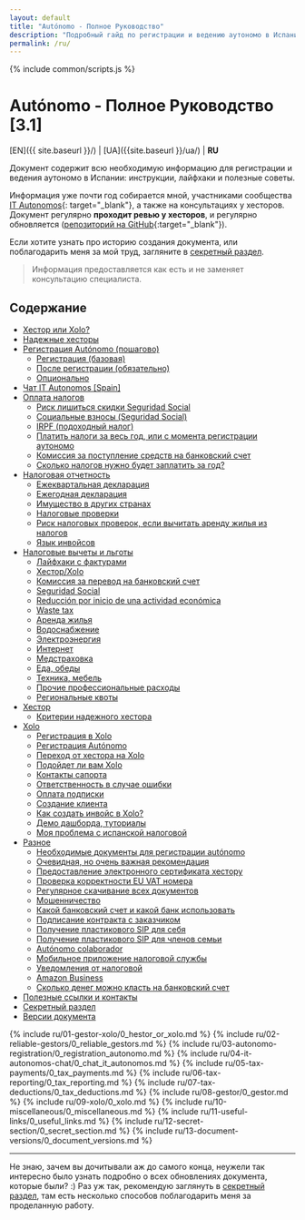 ```yaml
---
layout: default
title: "Autónomo - Полное Руководство"
description: "Подробный гайд по регистрации и ведению аутономо в Испании"
permalink: /ru/
---
```


<style>
{% include common/common.css %}

.container-lg.px-3.my-5.markdown-body h1:first-of-type {
    display: none;
}
</style>

{% include common/scripts.js %}

# Autónomo - Полное Руководство [3.1]

[EN]({{ site.baseurl }}/) | [UA]({{site.baseurl }}/ua/) | **RU**

Документ содержит всю необходимую информацию для регистрации и ведения аутономо в Испании: инструкции, лайфхаки и
полезные советы.

Информация уже почти год собирается мной, участниками сообщества [IT Autonomos](https://bit.ly/it-autonomos-es){:
target="_blank"}, а также на консультациях у хесторов. Документ регулярно **проходит ревью у хесторов**, и регулярно
обновляется ([репозиторий на GitHub](https://bit.ly/it-autonomos-github){:target="_blank"}).

Если хотите узнать про историю создания документа, или поблагодарить меня за мой труд, загляните в 
[секретный раздел](#секретный-раздел).

> Информация предоставляется как есть и не заменяет консультацию специалиста.

## Содержание

- [Хестор или Xolo?](#хестор-или-xolo)
- [Надежные хесторы](#надежные-хесторы)
- [Регистрация Autónomo (пошагово)](#регистрация-autónomo-пошагово)
    - [Регистрация (базовая)](#регистрация-базовая)
    - [После регистрации (обязательно)](#после-регистрации-обязательно)
    - [Опционально](#опционально)
- [Чат IT Autonomos [Spain]](#чат-it-autonomos-spain)
 - [Оплата налогов](#оплата-налогов)
     - [Риск лишиться скидки Seguridad Social](#риск-лишиться-скидки-seguridad-social)
     - [Социальные взносы (Seguridad Social)](#социальные-взносы-seguridad-social)
     - [IRPF (подоходный налог)](#irpf-подоходный-налог)
     - [Платить налоги за весь год, или с момента регистрации аутономо](#платить-налоги-за-весь-год-или-с-момента-регистрации-аутономо)
     - [Комиссия за поступление средств на банковский счет](#комиссия-за-поступление-средств-на-банковский-счет)
     - [Сколько налогов нужно будет заплатить за год?](#сколько-налогов-нужно-будет-заплатить-за-год)
 - [Налоговая отчетность](#налоговая-отчетность)
     - [Ежеквартальная декларация](#ежеквартальная-декларация)
     - [Ежегодная декларация](#ежегодная-декларация)
     - [Имущество в других странах](#имущество-в-других-странах)
     - [Налоговые проверки](#налоговые-проверки)
     - [Риск налоговых проверок, если вычитать аренду жилья из налогов](#риск-налоговых-проверок-если-вычитать-аренду-жилья-из-налогов)
     - [Язык инвойсов](#язык-инвойсов)
 - [Налоговые вычеты и льготы](#налоговые-вычеты-и-льготы)
     - [Лайфхаки с фактурами](#лайфхаки-с-фактурами)
     - [Хестор/Xolo](#хесторxolo)
     - [Комиссия за перевод на банковский счет](#комиссия-за-перевод-на-банковский-счет)
     - [Seguridad Social](#seguridad-social)
     - [Reducción por inicio de una actividad económica](#reducción-por-inicio-de-una-actividad-económica)
     - [Waste tax](#waste-tax)
     - [Аренда жилья](#аренда-жилья)
     - [Водоснабжение](#водоснабжение)
     - [Электроэнергия](#электроэнергия)
     - [Интернет](#интернет)
     - [Медстраховка](#медстраховка)
     - [Еда, обеды](#еда-обеды)
     - [Техника, мебель](#техника-мебель)
     - [Прочие профессиональные расходы](#прочие-профессиональные-расходы)
     - [Региональные квоты](#региональные-квоты)
 - [Хестор](#хестор)
     - [Критерии надежного хестора](#критерии-надежного-хестора)
 - [Xolo](#xolo)
     - [Регистрация в Xolo](#регистрация-в-xolo)
     - [Регистрация Autónomo](#регистрация-autónomo)
     - [Переход от хестора на Xolo](#переход-от-хестора-на-xolo)
     - [Подойдет ли вам Xolo](#подойдет-ли-вам-xolo)
     - [Контакты сапорта](#контакты-сапорта)
     - [Ответственность в случае ошибки](#ответственность-в-случае-ошибки)
     - [Оплата подписки](#оплата-подписки)
     - [Создание клиента](#создание-клиента)
     - [Как создать инвойс в Xolo?](#как-создать-инвойс-в-xolo)
     - [Демо дашборда, туториалы](#демо-дашборда-туториалы)
     - [Моя проблема с испанской налоговой](#моя-проблема-с-испанской-налоговой)
 - [Разное](#разное)
     - [Необходимые документы для регистрации autónomo](#необходимые-документы-для-регистрации-autónomo)
     - [Очевидная, но очень важная рекомендация](#очевидная-но-очень-важная-рекомендация)
     - [Предоставление электронного сертификата хестору](#предоставление-электронного-сертификата-хестору)
     - [Проверка корректности EU VAT номера](#проверка-корректности-eu-vat-номера)
     - [Регулярное скачивание всех документов](#регулярное-скачивание-всех-документов)
     - [Мошенничество](#мошенничество)
     - [Какой банковский счет и какой банк использовать](#какой-банковский-счет-и-какой-банк-использовать)
     - [Подписание контракта с заказчиком](#подписание-контракта-с-заказчиком)
     - [Получение пластикового SIP для себя](#получение-пластикового-sip-для-себя)
     - [Получение пластикового SIP для членов семьи](#получение-пластикового-sip-для-членов-семьи)
     - [Autónomo colaborador](#autónomo-colaborador)
     - [Мобильное приложение налоговой службы](#мобильное-приложение-налоговой-службы)
     - [Уведомления от налоговой](#уведомления-от-налоговой)
     - [Amazon Business](#amazon-business)
     - [Сколько денег можно класть на банковский счет](#сколько-денег-можно-класть-на-банковский-счет)
- [Полезные ссылки и контакты](#полезные-ссылки-и-контакты)
- [Секретный раздел](#секретный-раздел)
- [Версии документа](#версии-документа)

{% include ru/01-gestor-xolo/0_hestor_or_xolo.md %}
{% include ru/02-reliable-gestors/0_reliable_gestors.md %}
{% include ru/03-autonomo-registration/0_registration_autonomo.md %}
{% include ru/04-it-autonomos-chat/0_chat_it_autonomos.md %}
{% include ru/05-tax-payments/0_tax_payments.md %}
{% include ru/06-tax-reporting/0_tax_reporting.md %}
{% include ru/07-tax-deductions/0_tax_deductions.md %}
{% include ru/08-gestor/0_gestor.md %}
{% include ru/09-xolo/0_xolo.md %}
{% include ru/10-miscellaneous/0_miscellaneous.md %}
{% include ru/11-useful-links/0_useful_links.md %}
{% include ru/12-secret-section/0_secret_section.md %}
{% include ru/13-document-versions/0_document_versions.md %}

---

Не знаю, зачем вы дочитывали аж до самого конца, неужели так интересно было
узнать подробно о всех обновлениях документа, которые были? :)
Раз уж так, рекомендую заглянуть в [секретный раздел](#секретный-раздел), там
есть несколько способов поблагодарить меня за проделанную
работу.
